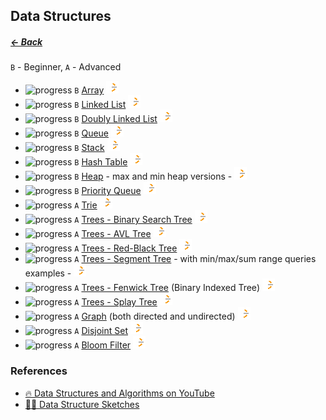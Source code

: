 ## Data Structures                  

##### [← Back](README.md)

`B` - Beginner, `A` - Advanced

* ![progress](https://geps.dev/progress/90) `B` [Array](src/data-structures/array) [![icon](./assets/leetcode-icon.png "Open in LeetCode")](https://leetcode.com/problemset/algorithms/?search=array)
* ![progress](https://geps.dev/progress/90) `B` [Linked List](src/data-structures/linked-list) [![icon](./assets/leetcode-icon.png "Open in LeetCode")](https://leetcode.com/problemset/algorithms/?search=linked+list)
* ![progress](https://geps.dev/progress/90) `B` [Doubly Linked List](src/data-structures/doubly-linked-list) [![icon](./assets/leetcode-icon.png "Open in LeetCode")](https://leetcode.com/problemset/algorithms/?search=doubled+linked+list)
* ![progress](https://geps.dev/progress/90) `B` [Queue](src/data-structures/queue) [![icon](./assets/leetcode-icon.png "Open in LeetCode")](https://leetcode.com/problemset/algorithms/?search=queue)
* ![progress](https://geps.dev/progress/90) `B` [Stack](src/data-structures/stack) [![icon](./assets/leetcode-icon.png "Open in LeetCode")](https://leetcode.com/problemset/algorithms/?search=linked+list)
* ![progress](https://geps.dev/progress/90) `B` [Hash Table](src/data-structures/hash-table) [![icon](./assets/leetcode-icon.png "Open in LeetCode")](https://leetcode.com/problemset/algorithms/?search=linked+list)
* ![progress](https://geps.dev/progress/0) `B` [Heap](src/data-structures/heap) - max and min heap versions - [![icon](./assets/leetcode-icon.png "Open in LeetCode")](https://leetcode.com/problemset/algorithms/?search=linked+list)
* ![progress](https://geps.dev/progress/0) `B` [Priority Queue](src/data-structures/priority-queue) [![icon](./assets/leetcode-icon.png "Open in LeetCode")](https://leetcode.com/problemset/algorithms/?search=linked+list)
* ![progress](https://geps.dev/progress/0) `A` [Trie](src/data-structures/trie) [![icon](./assets/leetcode-icon.png "Open in LeetCode")](https://leetcode.com/problemset/algorithms/?search=linked+list)
* ![progress](https://geps.dev/progress/0) `A` [Trees - Binary Search Tree](src/data-structures/tree/binary-search-tree) [![icon](./assets/leetcode-icon.png "Open in LeetCode")](https://leetcode.com/problemset/algorithms/?search=linked+list)
* ![progress](https://geps.dev/progress/0) `A` [Trees - AVL Tree](src/data-structures/tree/avl-tree) [![icon](./assets/leetcode-icon.png "Open in LeetCode")](https://leetcode.com/problemset/algorithms/?search=linked+list)
* ![progress](https://geps.dev/progress/0) `A` [Trees - Red-Black Tree](src/data-structures/tree/red-black-tree) [![icon](./assets/leetcode-icon.png "Open in LeetCode")](https://leetcode.com/problemset/algorithms/?search=linked+list)
* ![progress](https://geps.dev/progress/0) `A` [Trees - Segment Tree](src/data-structures/tree/segment-tree) - with min/max/sum range queries examples - [![icon](./assets/leetcode-icon.png "Open in LeetCode")](https://leetcode.com/problemset/algorithms/?search=linked+list)
* ![progress](https://geps.dev/progress/0) `A` [Trees - Fenwick Tree](src/data-structures/tree/fenwick-tree) (Binary Indexed Tree) [![icon](./assets/leetcode-icon.png "Open in LeetCode")](https://leetcode.com/problemset/algorithms/?search=linked+list)
* ![progress](https://geps.dev/progress/0) `A` [Trees - Splay Tree](src/data-structures/tree/splay-tree) [![icon](./assets/leetcode-icon.png "Open in LeetCode")](https://leetcode.com/problemset/algorithms/?search=linked+list)
* ![progress](https://geps.dev/progress/0) `A` [Graph](src/data-structures/graph) (both directed and undirected) [![icon](./assets/leetcode-icon.png "Open in LeetCode")](https://leetcode.com/problemset/algorithms/?search=linked+list)
* ![progress](https://geps.dev/progress/0) `A` [Disjoint Set](src/data-structures/disjoint-set) [![icon](./assets/leetcode-icon.png "Open in LeetCode")](https://leetcode.com/problemset/algorithms/?search=linked+list)
* ![progress](https://geps.dev/progress/0) `A` [Bloom Filter](src/data-structures/bloom-filter) [![icon](./assets/leetcode-icon.png "Open in LeetCode")](https://leetcode.com/problemset/algorithms/?search=linked+list)

### References

- [🔥 Data Structures and Algorithms on YouTube](https://www.youtube.com/playlist?list=PLLXdhg_r2hKA7DPDsunoDZ-Z769jWn4R8)
- [✍🏻 Data Structure Sketches](https://okso.app/showcase/data-structures)

<!-- TODO: -->
<!-- Binary Search vs Binary Trees vs Binary Search Tree -->